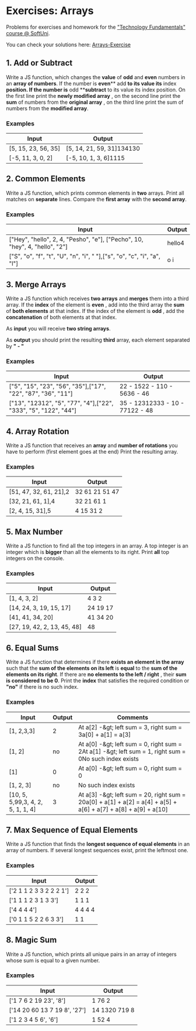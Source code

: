 # **Exercises: Arrays**

Problems for exercises and homework for the [&quot;Technology Fundamentals&quot; course @ SoftUni](https://softuni.bg/trainings/2056/technology-fundamental-september-2018#lesson-9620).

You can check your solutions here: [Arrays-Exercise](https://judge.softuni.bg/Contests/1256/Arrays-Exercise)

## 1. Add or Subtract

Write a JS function, which changes the **value** of **odd** and **even** numbers in an **array of numbers**. If the number is **even**** add **to its value its** index **position. If the number is** odd ****subtract** to its value its index position. On the first line print the **newly modified array** , on the second line print the **sum** of numbers from the **original array** , on the third line print the sum of numbers from the **modified array**.

### Examples

| **Input** | **Output** |
| --- | --- |
| [5, 15, 23, 56, 35] | [5, 14, 21, 59, 31]134130 |
| [-5, 11, 3, 0, 2] | [-5, 10, 1, 3, 6]1115 |

## 2. Common Elements

Write a JS function, which prints common elements in **two** arrays. Print all matches on **separate** lines. Compare the **first array** with the **second array**.

### Examples

| **Input** | **Output** |
| --- | --- |
| [&quot;Hey&quot;, &quot;hello&quot;, 2, 4, &quot;Pesho&quot;, &quot;e&quot;], [&quot;Pecho&quot;, 10, &quot;hey&quot;, 4, &quot;hello&quot;, &quot;2&quot;] | hello4 |
| [&quot;S&quot;, &quot;o&quot;, &quot;f&quot;, &quot;t&quot;, &quot;U&quot;, &quot;n&quot;, &quot;i&quot;, &quot; &quot;],[&quot;s&quot;, &quot;o&quot;, &quot;c&quot;, &quot;i&quot;, &quot;a&quot;, &quot;l&quot;] | o i |

## 3. Merge Arrays

Write a JS function which receives **two arrays** and **merges** them into a third array. If the **index** of the element is **even** , add into the third array the **sum** of **both elements** at that index. If the index of the element is **odd** , add the **concatenation** of both elements at that index.

As **input** you will receive **two string arrays**.

As **output** you should print the resulting **third** array, each element separated by **&quot; - &quot;**

### Examples

| **Input** | **Output** |
| --- | --- |
| [&quot;5&quot;, &quot;15&quot;, &quot;23&quot;, &quot;56&quot;, &quot;35&quot;],[&quot;17&quot;, &quot;22&quot;, &quot;87&quot;, &quot;36&quot;, &quot;11&quot;] | 22 - 1522 - 110 - 5636 - 46 |
| [&quot;13&quot;, &quot;12312&quot;, &quot;5&quot;, &quot;77&quot;, &quot;4&quot;],[&quot;22&quot;, &quot;333&quot;, &quot;5&quot;, &quot;122&quot;, &quot;44&quot;] | 35 - 12312333 - 10 - 77122 - 48 |

## 4. Array Rotation

Write a JS function that receives an **array** and **number of rotations** you have to perform (first element goes at the end) Print the resulting array.

### Examples

| **Input** | **Output** |
| --- | --- |
| [51, 47, 32, 61, 21],2 | 32 61 21 51 47 |
| [32, 21, 61, 1],4 | 32 21 61 1 |
| [2, 4, 15, 31],5 | 4 15 31 2 |

## 5. Max Number

Write a JS function to find all the top integers in an array. A top integer is an integer which is **bigger** than all the elements to its right. Print **all** top integers on the console.

### Examples

| **Input** | **Output** |
| --- | --- |
| [1, 4, 3, 2] | 4 3 2 |
| [14, 24, 3, 19, 15, 17] | 24 19 17 |
| [41, 41, 34, 20] | 41 34 20 |
| [27, 19, 42, 2, 13, 45, 48] | 48 |

## 6. Equal Sums

Write a JS function that determines if there **exists an element in the array** such that the **sum of the elements on its left** is **equal** to the **sum of the elements on its right**. If there are **no elements to the left / right** , their **sum is considered to be 0**. Print the **index** that satisfies the required condition or **&quot;no&quot;** if there is no such index.

### Examples

| **Input** | **Output** | **Comments** |
| --- | --- | --- |
| [1, 2,3,3] | 2 | At a[2] -\&gt; left sum = 3, right sum = 3a[0] + a[1] = a[3] |
| [1, 2] | no | At a[0] -\&gt; left sum = 0, right sum = 2At a[1] -\&gt; left sum = 1, right sum = 0No such index exists |
| [1] | 0 | At a[0] -\&gt; left sum = 0, right sum = 0 |
| [1, 2, 3] | no | No such index exists |
| [10, 5, 5,99,3, 4, 2, 5, 1, 1, 4] | 3 | At a[3] -\&gt; left sum = 20, right sum = 20a[0] + a[1] + a[2] = a[4] + a[5] + a[6] + a[7] + a[8] + a[9] + a[10] |

## 7. Max Sequence of Equal Elements

Write a JS function that finds the **longest sequence of equal elements** in an array of numbers. If several longest sequences exist, print the leftmost one.

### Examples

| **Input** | **Output** |
| --- | --- |
| [&#39;2 1 1 2 3 3 2 2 2 1&#39;] | 2 2 2 |
| [&#39;1 1 1 2 3 1 3 3&#39;] | 1 1 1 |
| [&#39;4 4 4 4&#39;] | 4 4 4 4 |
| [&#39;0 1 1 5 2 2 6 3 3&#39;] | 1 1 |

## 8. Magic Sum

Write a JS function, which prints all unique pairs in an array of integers whose sum is equal to a given number.

### Examples

| **Input** | **Output** |
| --- | --- |
| [&#39;1 7 6 2 19 23&#39;, &#39;8&#39;] | 1 76 2 |
| [&#39;14 20 60 13 7 19 8&#39;, &#39;27&#39;] | 14 1320 719 8 |
| [&#39;1 2 3 4 5 6&#39;, &#39;6&#39;] | 1 52 4 |

